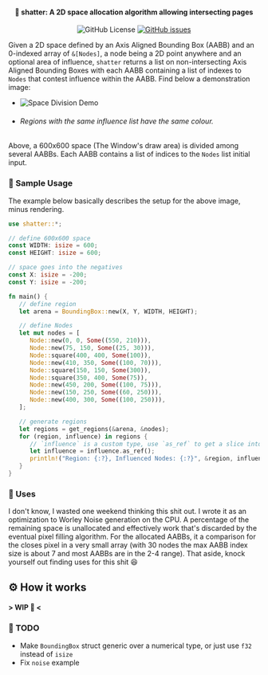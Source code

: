 <h4 align=center>🥃 shatter: A 2D space allocation algorithm allowing intersecting pages</h4>
<p align=center>
  <img alt="GitHub License" src="https://img.shields.io/github/license/sokorototo/shatter?style=flat-square">
  <a href="https://github.com/sokorototo/shatter/issues"><img alt="GitHub issues" src="https://img.shields.io/github/issues-raw/sokorototo/shatter?style=flat-square"></a>
</p>

Given a 2D space defined by an Axis Aligned Bounding Box (AABB) and an 0-indexed array of `&[Nodes]`, a node being a 2D point anywhere and an optional area of influence, `shatter` returns a list on non-intersecting Axis Aligned Bounding Boxes with each AABB containing a list of indexes to `Nodes` that contest influence within the AABB. Find below a demonstration image:

 - ![Space Division Demo](<demos/demo.avif>)
 - ###### Regions with the same influence list have the same colour.

Above, a 600x600 space (The Window's draw area) is divided among several AABBs. Each AABB contains a list of indices to the `Nodes` list initial input.

### 🧪 Sample Usage

The example below basically describes the setup for the above image, minus rendering.

```rust
use shatter::*;

// define 600x600 space
const WIDTH: isize = 600;
const HEIGHT: isize = 600;

// space goes into the negatives
const X: isize = -200;
const Y: isize = -200;

fn main() {
   // define region
   let arena = BoundingBox::new(X, Y, WIDTH, HEIGHT);

   // define Nodes
   let mut nodes = [
      Node::new(0, 0, Some((550, 210))),
      Node::new(75, 150, Some((25, 30))),
      Node::square(400, 400, Some(100)),
      Node::new(410, 350, Some((100, 70))),
      Node::square(150, 150, Some(300)),
      Node::square(350, 400, Some(75)),
      Node::new(450, 200, Some((100, 75))),
      Node::new(150, 250, Some((60, 250))),
      Node::new(400, 300, Some((100, 250))),
   ];

   // generate regions
   let regions = get_regions(&arena, &nodes);
   for (region, influence) in regions {
      // `influence` is a custom type, use `as_ref` to get a slice into the data
      let influence = influence.as_ref();
      println!("Region: {:?}, Influenced Nodes: {:?}", &region, influence);
   }
}
```

### 💭 Uses

I don't know, I wasted one weekend thinking this shit out. I wrote it as an optimization to Worley Noise generation on the CPU. A percentage of the remaining space is unallocated and effectively work that's discarded by the eventual pixel filling algorithm. For the allocated AABBs, it a comparison for the closes pixel in a very small array (with 30 nodes the max AABB index size is about 7 and most AABBs are in the 2-4 range). That aside, knock yourself out finding uses for this shit 😆

## ⚙️ How it works

#### \> WIP 🚧 <

### 📃 TODO
 - Make `BoundingBox` struct generic over a numerical type, or just use `f32` instead of `isize`
 - Fix `noise` example